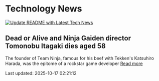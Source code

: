 # Technology News

[![Update README with Latest Tech News](https://github.com/tcdtist/daily-tech-digest/actions/workflows/main.yml/badge.svg)](https://github.com/tcdtist/daily-tech-digest/actions/workflows/main.yml)

## Dead or Alive and Ninja Gaiden director Tomonobu Itagaki dies aged 58
The founder of Team Ninja, famous for his beef with Tekken's Katsuhiro Harada, was the epitome of a rockstar game developer
[Read more](https://www.polygon.com/tomonobu-itagaki-dead-or-alive-ninja-gaiden-team-ninja-dead/)



Last updated: 2025-10-17 02:21:12